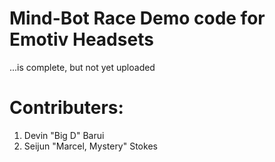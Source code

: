 # Mind-Bot Race Demo code for Emotiv Headsets 

...is complete, but not yet uploaded

# Contributers:

1. Devin "Big D" Barui
2. Seijun "Marcel, Mystery" Stokes
